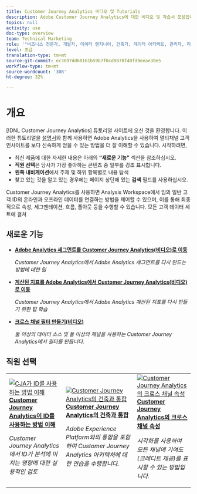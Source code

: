 ```yaml
---
title: Customer Journey Analytics 비디오 및 Tutorials
description: Adobe Customer Journey Analytics에 대한 비디오 및 자습서 모음입니다.
topics: null
activity: use
doc-type: overview
team: Technical Marketing
role: '"비즈니스 전문가, 개발자, 데이터 엔지니어, 건축가, 데이터 아키텍트, 관리자, 리더"'
level: 초급
translation-type: tm+mt
source-git-commit: ec3697dd60161b59b7f0cd9878f40fd9eeae30e5
workflow-type: tm+mt
source-wordcount: '308'
ht-degree: 32%

---
```



# 개요

[!DNL Customer Journey Analytics] 튜토리얼 사이트에 오신 것을 환영합니다.  이러한 튜토리얼을 [설명서](https://docs.adobe.com/content/help/ko-KR/analytics-platform/using/cja-landing.html)와 함께 사용하면 Adobe Analytics을 사용하여 멀티채널 고객 인사이트를 보다 신속하게 얻을 수 있는 방법을 더 잘 이해할 수 있습니다.  시작하려면,

* 최신 제품에 대한 자세한 내용은 아래의 **“새로운 기능”** 섹션을 참조하십시오.
* **직원 선택**&#x200B;은 당사가 가장 좋아하는 콘텐츠 중 일부를 강조 표시합니다.
* **왼쪽 내비게이션**&#x200B;에서 주제 및 하위 항목별로 내용 탐색
* 찾고 있는 것을 알고 있는 경우에는 페이지 상단에 있는 **검색** 필드를 사용하십시오.

Customer Journey Analytics를 사용하면 Analysis Workspace에서 임의 일반 고객 ID의 온라인과 오프라인 데이터를 연결하는 방법을 제어할 수 있으며, 이를 통해 최종적으로 속성, 세그멘테이션, 흐름, 폴아웃 등을 수행할 수 있습니다. 모든 고객 데이터 세트에 걸쳐

## 새로운 기능

* **[Adobe Analytics 세그먼트를 Customer Journey Analytics(비디오)로 이동](/help/moving-adobe-analytics-segments-to-customer-journey-analytics.md)**

   *Customer Journey Analytics에서 Adobe Analytics 세그먼트를 다시 만드는 방법에 대한 팁*

* **[계산된 지표를 Adobe Analytics에서 Customer Journey Analytics(비디오)로 이동](/help/moving-your-calculated-metrics-from-adobe-analytics-to-customer-journey-analytics.md)**

   *Customer Journey Analytics에서 Adobe Analytics 계산된 지표를 다시 만들기 위한 팁 학습*

* **[크로스 채널 필터 만들기(비디오)](/help/creating-cross-channel-filters-in-customer-journey-analytics.md)**

   *둘 이상의 데이터 소스 및 둘 이상의 채널을 사용하는 Customer Journey Analytics에서 필터를 만듭니다.*

## 직원 선택

<table>
<tr>
  <td>
    <a href="/help/understanding-how-customer-journey-analytics-uses-identity.md">
      <img alt="CJA가 ID를 사용하는 방법 이해" src="assets/30750.jpg" />
    </a>
    <div>
      <a href="/help/understanding-how-customer-journey-analytics-uses-identity.md">
    <strong>Customer Journey Analytics이 ID를 사용하는 방법 이해</strong>
    </a>
    </div>
    <p>
    <em>Customer Journey Analytics에서 ID가 분석에 미치는 영향에 대한 실용적인 검토</em>
    <p>
  </td>
   <td>
    <a href="/help/architecture-and-integrations-of-cja.md">
      <img alt="Customer Journey Analytics의 건축과 통합" src="assets/32483.jpg" />
    </a>
    <div>
      <a href="/help/architecture-and-integrations-of-cja.md">
    <strong>Customer Journey Analytics의 건축과 통합</strong>
    </a>
    </div>
    <p>
    <em>Adobe Experience Platform와의 통합을 포함하여 Customer Journey Analytics 아키텍처에 대한 연습을 수행합니다.</em>
    <p>
  </td>
  <td>
    <a href="/help/cross-channel-attribution-in-customer-journey-analytics.md">
      <img alt="Customer Journey Analytics의 크로스 채널 속성" src="assets/31772.jpg" />
    </a>
    <div>
      <a href="/help/cross-channel-attribution-in-customer-journey-analytics.md">
    <strong>Customer Journey Analytics의 크로스 채널 속성</strong>
    </a>
    </div>
    <p>
    <em>시각화를 사용하여 모든 채널에 기여도(크레디트 제공)를 표시할 수 있는 방법입니다.</em>
    <p>
  </td>
</tr>
</table>
